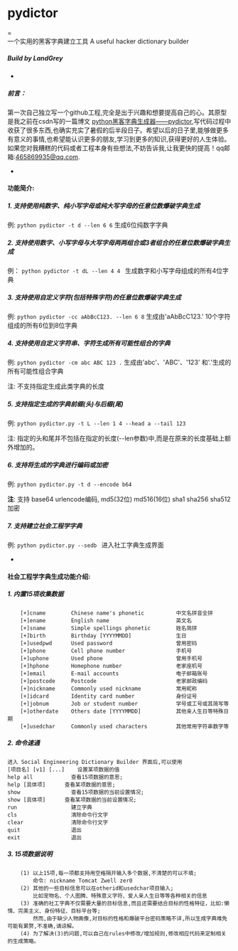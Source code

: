 # pydictor  
=	
		一个实用的黑客字典建立工具
		A useful hacker dictionary  builder
##### Build by LandGrey
-
##### 前言：
第一次自己独立写一个github工程,完全是出于兴趣和想要提高自己的心。其原型是我之前在csdn写的一篇博文 [python黑客字典生成器——pydictor](http://blog.csdn.net/c465869935/article/details/51841299),写代码过程中收获了很多东西,也确实充实了暑假的后半段日子。希望以后的日子里,能够做更多有意义的事情,也希望能认识更多的朋友,学习到更多的知识,获得更好的人生体验。如果您对我糟糕的代码或者工程本身有些想法,不妨告诉我,让我更快的提高！qq邮箱:465869935@qq.com.

-

#### 功能简介:

##### 1. 支持使用纯数字、纯小写字母或纯大写字母的任意位数爆破字典生成
  例:
       `python pydictor -t d --len 6 6`
生成6位纯数字字典

##### 2. 支持使用数字、小写字母与大写字母两两组合或3者组合的任意位数爆破字典生成
  例：
       `python pydictor -t dL --len 4 4	`			生成数字和小写字母组成的所有4位字典
	   
##### 3. 支持使用自定义字符(包括特殊字符)的任意位数爆破字典生成
  例:
	   `python pydictor -cc aAbBcC123. --len 6 8`			生成由'aAbBcC123.' 10个字符组成的所有6位到8位字典
	   
##### 4. 支持使用自定义字符串、字符生成所有可能性组合的字典
  例:
	   `python pydictor -cm abc ABC 123 .`			生成由'abc'、'ABC'、'123' 和'.'生成的所有可能性组合字典
	   
  注:  不支持指定生成此类字典的长度 
	   
##### 5. 支持指定生成的字典前缀(头)与后缀(尾)
  例:
	   `python pydictor.py -t L --len 1 4 --head a --tail 123`
	   
  注:  指定的头和尾并不包括在指定的长度(--len参数)中,而是在原来的长度基础上额外增加的。
  
##### 6. 支持将生成的字典进行编码或加密
  例:
       `python pydictor.py -t d --encode b64`
	   
  **注**:  支持 base64 urlencode编码, md5(32位) md516(16位) sha1 sha256 sha512加密

##### 7. 支持建立社会工程学字典
  例:
       `python pydictor.py --sedb ` 进入社工字典生成界面

-
#### 社会工程学字典生成功能介绍:

##### 1. 内置15项收集数据
		[+]cname        Chinese name's phonetic          中文名拼音全拼
		[+]ename        English name                     英文名 
		[+]sname        Simple spellings phonetic        姓名简拼 
		[+]birth        Birthday [YYYYMMDD]              生日
		[+]usedpwd      Used password                    曾用密码
		[+]phone        Cell phone number                手机号
		[+]uphone       Used phone                       曾用手机号
		[+]hphone       Homephone number                 老家座机号
		[+]email        E-mail accounts                  电子邮箱账号
		[+]postcode     Postcode                         老家邮政编码
		[+]nickname     Commonly used nickname           常用昵称
		[+]idcard       Identity card number             身份证号
		[+]jobnum       Job or student number            学号或工号或其简写等
		[+]otherdate    Others date [YYYYMMDD] 			 其他亲人生日等特殊日期
		[+]usedchar     Commonly used characters         其他常用字符串数字等

##### 2. 命令速通
	进入 Social Engineering Dictionary Builder 界面后,可以使用
	[项目名] [v1] [...]	设置某项数据的值 
	help all			查看15项数据的意思;
	help [具体项]		查看某项数据的意思;
	show				查看15项数据的当前设置情况;
	show [具体项]		查看某项数据的当前设置情况;
	run					建立字典
	cls					清除命令行文字
	clear				清除命令行文字
	quit				退出
	exit				退出

##### 3. 15项数据说明
		(1) 以上15项,每一项都支持用空格隔开输入多个数据,不清楚的可以不填;
		    命令: nickname Tomcat Zwell zer0
		(2) 其他的一些目标信息可以在otherid和usedchar项目输入;
            比如宠物名、个人图腾、特殊意义字符、爱人亲人生日等等各种相关的信息
		(3) 准确的社工字典不仅需要大量的目标信息,而且还需要结合目标的性格特征，比如:懒惰、完美主义、身份特征、目标平台等;
		    然而,由于缺少人物画像,对目标的性格和爆破平台密码策略不详,所以生成字典难免可能有累赘,不准确,请谅解。
		(4) 为了解决(3)的问题,可以自己在rules中修改/增加规则,修改相应代码来定制相关的生成策略。